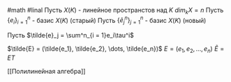 #math #linal 
Пусть $X(K)$ - линейное пространстов над $K$
$dim_kX = n$ 
Пусть $\{e_i\}^n_{i=1}$ - базис $X(K)$ (старый)
Пусть $\{\tilde{e}^n_j\}^n_{j=1}$ - базис $X(K)$ (новый)

Пусть $\tilde{e}_j = \sum^n_{i = 1}e_i\tau^i$ 

$\tilde{E} = (\tilde{e_1}, \tilde{e_2}, \dots, \tilde{e_n})$
$E=(e_1, e_2, \dots, e_n)$
$\tilde{E} = ET$


[[Полилинейная алгебра]]